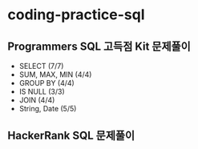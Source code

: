 # coding-practice-sql
## Programmers SQL 고득점 Kit 문제풀이
- SELECT (7/7)
- SUM, MAX, MIN (4/4)
- GROUP BY (4/4)
- IS NULL (3/3)
- JOIN (4/4)
- String, Date (5/5)

## HackerRank SQL 문제풀이 
